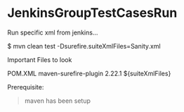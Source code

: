 # JenkinsGroupTestCasesRun

Run specific xml from jenkins...

$  mvn clean test -Dsurefire.suiteXmlFiles=Sanity.xml


Important Files to look

POM.XML
<plugin>
          <artifactId>maven-surefire-plugin</artifactId>
          <version>2.22.1</version>
          <configuration>
            <!-- Suite testng xml file to consider for test execution -->
            <suiteXmlFiles>
              <!--suppress UnresolvedMavenProperty, cmd: mvn clean test -Dsurefire.suiteXmlFiles=Sanity.xml -->
              <suiteXmlFile>${suiteXmlFiles}</suiteXmlFile>
            </suiteXmlFiles>
          </configuration>
        </plugin>
  
  Prerequisite:
  
  > maven has been setup
  
  
  

